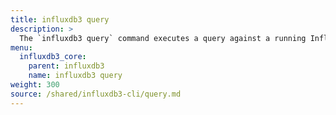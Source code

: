 ```yaml
---
title: influxdb3 query
description: >
  The `influxdb3 query` command executes a query against a running InfluxDB 3 server.
menu:
  influxdb3_core:
    parent: influxdb3
    name: influxdb3 query
weight: 300
source: /shared/influxdb3-cli/query.md
---
```


<!--
The content of this file is at content/shared/influxdb3-cli/query.md
-->
